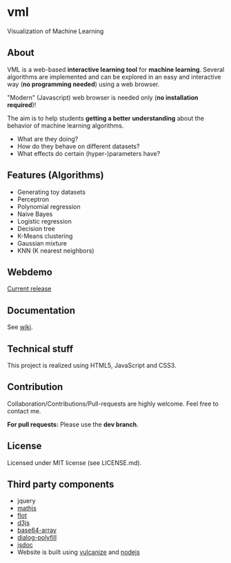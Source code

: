 # vml
Visualization of Machine Learning

## About
VML is a web-based **interactive learning tool** for **machine learning**. Several algorithms are implemented and can be explored in an easy and interactive way (**no programming needed**) using a web browser.

"Modern" (Javascript) web browser is needed only (**no installation required**)!

The aim is to help students **getting a better understanding** about the behavior of machine learning algorithms.
- What are they doing?
- How do they behave on different datasets?
- What effects do certain (hyper-)parameters have?

## Features (Algorithms)
 - Generating toy datasets
 - Perceptron
 - Polynomial regression
 - Naive Bayes
 - Logistic regression
 - Decision tree
 - K-Means clustering
 - Gaussian mixture
 - KNN (K nearest neighbors)

## Webdemo
[Current release](https://andreartelt.github.io/vml)

## Documentation
See [wiki](https://github.com/andreArtelt/vml/wiki).

## Technical stuff
This project is realized using HTML5, JavaScript and CSS3.

## Contribution
Collaboration/Contributions/Pull-requests are highly welcome. Feel free to contact me.

**For pull requests:** Please use the **dev branch**.

## License
Licensed under MIT license (see LICENSE.md).

## Third party components
 - jquery
 - [mathjs](https://github.com/josdejong/mathjs)
 - [flot](https://github.com/flot/flot)
 - [d3js](https://github.com/mbostock/d3)
 - [base64-array](https://github.com/niklasvh/base64-arraybuffer)
 - [dialog-polyfill](https://github.com/GoogleChrome/dialog-polyfill)
 - [jsdoc](https://github.com/jsdoc3/jsdoc)
 - Website is built using [vulcanize](https://github.com/Polymer/vulcanize) and [nodejs](https://github.com/nodejs)
